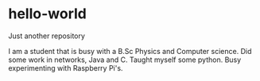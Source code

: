 # hello-world
Just another repository

I am a student that is busy with a B.Sc Physics and Computer science. 
Did some work in networks, Java and C. Taught myself some python. 
Busy experimenting with Raspberry Pi's. 
